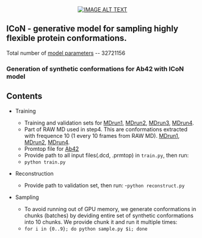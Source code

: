 
<div align="center">
  <a href="https://www.youtube.com/watch?v=Yo3NVWAFruA"><img src="https://img.youtube.com/vi/Yo3NVWAFruA/0.jpg" alt
="IMAGE ALT TEXT"></a>
</div>

## ICoN - generative model for sampling highly flexible protein conformations. 

Total number of [model parameters](https://drive.google.com/file/d/17UWB6yphaCizXIb_FPon4H4b_-NThL4V/view?usp=sharing) -- 32721156

### Generation of synthetic conformations for Ab42 with ICoN model

## Contents
- Training
  - Training and validation sets for [MDrun1](https://drive.google.com/file/d/1hTl-_AWGQG7ZYrxbCy40-GyiDe6yX5uh/view?usp=sharing),
    [MDrun2](https://drive.google.com/file/d/1pkxOiUsPgQJpIh4vhQVD6sXj1nmGXPZ6/view?usp=sharing),
    [MDrun3](https://drive.google.com/file/d/1PBHn17eIpDwhHz0Go5Lyfqfx8DaWmdG8/view?usp=sharing),
    [MDrun4](https://drive.google.com/file/d/1UdiL5UhbtoS2pNQ6iuuZhdcOiKVn_v_1/view?usp=sharing).
  - Part of RAW MD used in step4. This are conformations extracted with frequence 10 (1 every 10 frames from RAW MD). 
    [MDrun1](https://drive.google.com/file/d/1LF2FLHp54xvjbY6PVU2TeFEjfNtGuYhE/view?usp=sharing),
    [MDrun2](https://drive.google.com/file/d/1PmfPV5UP6UXks5zBZOcI5BRUOr7GkR2T/view?usp=sharing),
    [MDrun4](https://drive.google.com/file/d/1-hDkcckZbFECW63TR8wToPy8fRJg16Ys/view?usp=sharing).
  - Promtop file for [Ab42](https://drive.google.com/file/d/1JEtWP2Qj9CbuidBTE3MZdI7GGxJEBO4Z/view?usp=drive_link)
  - Provide path to all input files(.dcd, .prmtop) in `train.py`, then run:
  - `python train.py`
  
- Reconstruction
  - Provide path to validation set, then run:
  -`python reconstruct.py`
  
- Sampling
  - To avoid running out of GPU memory, we generate conformations in chunks (batches) by deviding entire set of synthetic conformations into 10 chunks. We provide chunk it and run it multiple times:
  - `for i in {0..9}; do python sample.py $i; done` 


